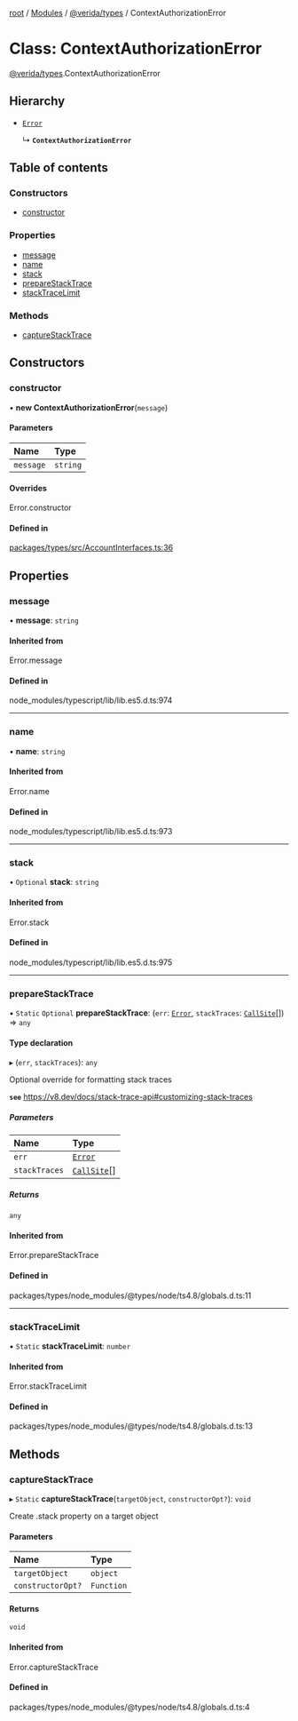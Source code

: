 [root](../README.md) / [Modules](../modules.md) / [@verida/types](../modules/verida_types.md) / ContextAuthorizationError

# Class: ContextAuthorizationError

[@verida/types](../modules/verida_types.md).ContextAuthorizationError

## Hierarchy

- [`Error`](../modules/verida_types._internal_.md#error)

  ↳ **`ContextAuthorizationError`**

## Table of contents

### Constructors

- [constructor](verida_types.ContextAuthorizationError.md#constructor)

### Properties

- [message](verida_types.ContextAuthorizationError.md#message)
- [name](verida_types.ContextAuthorizationError.md#name)
- [stack](verida_types.ContextAuthorizationError.md#stack)
- [prepareStackTrace](verida_types.ContextAuthorizationError.md#preparestacktrace)
- [stackTraceLimit](verida_types.ContextAuthorizationError.md#stacktracelimit)

### Methods

- [captureStackTrace](verida_types.ContextAuthorizationError.md#capturestacktrace)

## Constructors

### constructor

• **new ContextAuthorizationError**(`message`)

#### Parameters

| Name | Type |
| :------ | :------ |
| `message` | `string` |

#### Overrides

Error.constructor

#### Defined in

[packages/types/src/AccountInterfaces.ts:36](https://github.com/verida/verida-js/blob/5040472/packages/types/src/AccountInterfaces.ts#L36)

## Properties

### message

• **message**: `string`

#### Inherited from

Error.message

#### Defined in

node_modules/typescript/lib/lib.es5.d.ts:974

___

### name

• **name**: `string`

#### Inherited from

Error.name

#### Defined in

node_modules/typescript/lib/lib.es5.d.ts:973

___

### stack

• `Optional` **stack**: `string`

#### Inherited from

Error.stack

#### Defined in

node_modules/typescript/lib/lib.es5.d.ts:975

___

### prepareStackTrace

▪ `Static` `Optional` **prepareStackTrace**: (`err`: [`Error`](../modules/verida_types._internal_.md#error), `stackTraces`: [`CallSite`](../interfaces/verida_types._internal_.CallSite.md)[]) => `any`

#### Type declaration

▸ (`err`, `stackTraces`): `any`

Optional override for formatting stack traces

**`see`** https://v8.dev/docs/stack-trace-api#customizing-stack-traces

##### Parameters

| Name | Type |
| :------ | :------ |
| `err` | [`Error`](../modules/verida_types._internal_.md#error) |
| `stackTraces` | [`CallSite`](../interfaces/verida_types._internal_.CallSite.md)[] |

##### Returns

`any`

#### Inherited from

Error.prepareStackTrace

#### Defined in

packages/types/node_modules/@types/node/ts4.8/globals.d.ts:11

___

### stackTraceLimit

▪ `Static` **stackTraceLimit**: `number`

#### Inherited from

Error.stackTraceLimit

#### Defined in

packages/types/node_modules/@types/node/ts4.8/globals.d.ts:13

## Methods

### captureStackTrace

▸ `Static` **captureStackTrace**(`targetObject`, `constructorOpt?`): `void`

Create .stack property on a target object

#### Parameters

| Name | Type |
| :------ | :------ |
| `targetObject` | `object` |
| `constructorOpt?` | `Function` |

#### Returns

`void`

#### Inherited from

Error.captureStackTrace

#### Defined in

packages/types/node_modules/@types/node/ts4.8/globals.d.ts:4
